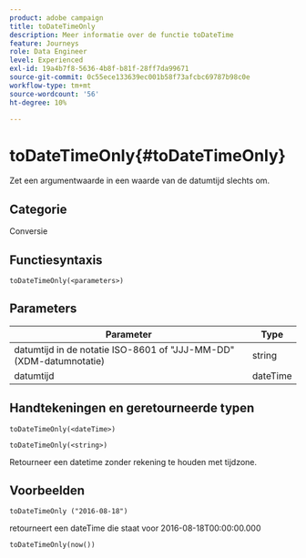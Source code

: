 ```yaml
---
product: adobe campaign
title: toDateTimeOnly
description: Meer informatie over de functie toDateTime
feature: Journeys
role: Data Engineer
level: Experienced
exl-id: 19a4b7f8-5636-4b8f-b81f-28ff7da99671
source-git-commit: 0c55ece133639ec001b58f73afcbc69787b98c0e
workflow-type: tm+mt
source-wordcount: '56'
ht-degree: 10%

---
```


# toDateTimeOnly{#toDateTimeOnly}

Zet een argumentwaarde in een waarde van de datumtijd slechts om.

## Categorie

Conversie

## Functiesyntaxis

`toDateTimeOnly(<parameters>)`

## Parameters

| Parameter | Type |
|-----------|------------------|
| datumtijd in de notatie ISO-8601 of &quot;JJJ-MM-DD&quot; (XDM-datumnotatie) | string |
| datumtijd | dateTime |

## Handtekeningen en geretourneerde typen

`toDateTimeOnly(<dateTime>)`

`toDateTimeOnly(<string>)`
<!--`toDateTimeOnly(<integer>,<integer>,<integer>)`
`toDateTimeOnly(<integer>,<integer>,<integer>,<integer>,<integer>,<integer>)`-->

Retourneer een datetime zonder rekening te houden met tijdzone.

## Voorbeelden

`toDateTimeOnly ("2016-08-18")`

retourneert een dateTime die staat voor 2016-08-18T00:00:00.000

`toDateTimeOnly(now())`

<!--`toDateTimeOnly(2016,8,18,23,17,59)`

Returns 2016-08-18T23:17:59.000.

`toDateTimeOnly(2016,8,18)`

Returns 2016-08-18T00:00:00.000.-->
